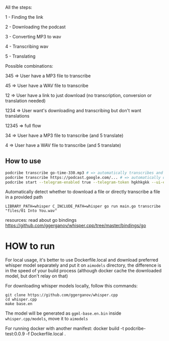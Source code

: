 All the steps:

1 - Finding the link

2 - Downloading the podcast

3 - Converting MP3 to wav

4 - Transcribing wav

5 - Translating

Possible combinations:

345 => User have a MP3 file to transcribe

45 => User have a WAV file to transcribe

12 => User have a link to just download (no transcription, conversion or translation needed)

1234 => User want's downloading and transcribing but don't want translations

12345 => full flow

34 => User have a MP3 file to transcribe (and 5 translate)

4 => User have a WAV file to transcribe (and 5 translate)

## How to use
```bash
podcribe transcribe go-time-330.mp3 # => automatically transcribes and and translates
podcribe transcribe https://podcast.google.com/... # => automatically downloads and transcribes and and translates
podcribe start --telegram-enabled true --telegram-token hgkhkgkk --ui-enabled true
```
Automatically detect whether to download a file or directly transcribe a file in a provided path

```
LIBRARY_PATH=whisper C_INCLUDE_PATH=whisper go run main.go transcribe "files/01 Into You.wav"
```
<!-- TODO: podcribe model command -->

resources: read about go bindings
https://github.com/ggerganov/whisper.cpp/tree/master/bindings/go


# HOW to run
For local usage, it's better to use Dockerfile.local and download preferred whisper model separately and put it on `aimodels` directory, the difference is in the speed of your build process (although docker cache the downloaded model, but don't relay on that)

For downloading whisper models locally, follow this commands:
```
git clone https://github.com/ggerganov/whisper.cpp
cd whisper.cpp
make base.en
```
The model will be generated as `ggml-base.en.bin` inside `whisper.cpp/models`, move it to `aimodels`

For running docker with another manifest:
docker build -t podcribe-test:0.0.9 -f Dockerfile.local .
